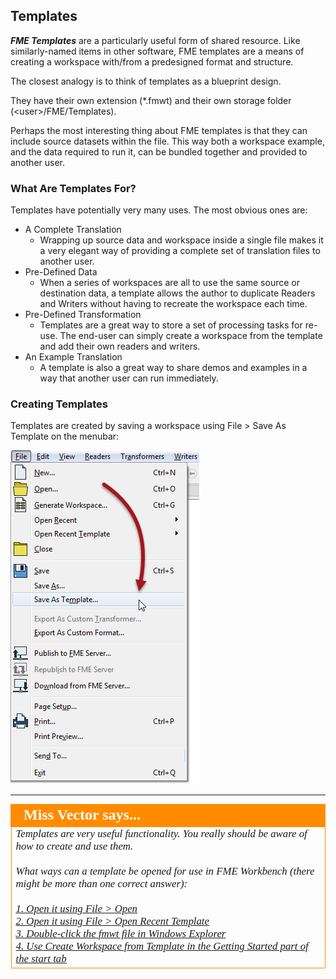 ## Templates ##
***FME Templates*** are a particularly useful form of shared resource. Like similarly-named items in other software, FME templates are a means of creating a workspace with/from a predesigned format and structure.

The closest analogy is to think of templates as a blueprint design.

They have their own extension (*.fmwt) and their own storage folder (&lt;user&gt;/FME/Templates).

Perhaps the most interesting thing about FME templates is that they can include source datasets within the file. This way both a workspace example, and the data required to run it, can be bundled together and provided to another user.


### What Are Templates For? ###

Templates have potentially very many uses. The most obvious ones are:

- A Complete Translation
	- Wrapping up source data and workspace inside a single file makes it a very elegant way of providing a complete set of translation files to another user.
- Pre-Defined Data
	- When a series of workspaces are all to use the same source or destination data, a template allows the author to duplicate Readers and Writers without having to recreate the workspace each time.
- Pre-Defined Transformation
	- Templates are a great way to store a set of processing tasks for re-use. The end-user can simply create a workspace from the template and add their own readers and writers.
- An Example Translation
	- A template is also a great way to share demos and examples in a way that another user can run immediately.


### Creating Templates ###

Templates are created by saving a workspace using File > Save As Template on the menubar:

![](./Images/Img3.72.SaveAsTemplate.png)


---

<!--Person X Says Section-->

<table style="border-spacing: 0px">
<tr>
<td style="vertical-align:middle;background-color:darkorange;border: 2px solid darkorange">
<i class="fa fa-quote-left fa-lg fa-pull-left fa-fw" style="color:white;padding-right: 12px;vertical-align:text-top"></i>
<span style="color:white;font-size:x-large;font-weight: bold;font-family:serif">Miss Vector says...</span>
</td>
</tr>

<tr>
<td style="border: 1px solid darkorange">
<span style="font-family:serif; font-style:italic; font-size:larger">
Templates are very useful functionality. You really should be aware of how to create and use them.
<br><br>What ways can a template be opened for use in FME Workbench (there might be more than one correct answer):
<br><br><a href="http://52.73.3.37/fmedatastreaming/Manual/QAResponse2017.fmw?chapter=3&question=4&answer=1&DestDataset_TEXTLINE=C%3A%5CFMEOutput%5CQAResponse.html">1. Open it using File > Open</a>
<br><a href="http://52.73.3.37/fmedatastreaming/Manual/QAResponse2017.fmw?chapter=3&question=4&answer=2&DestDataset_TEXTLINE=C%3A%5CFMEOutput%5CQAResponse.html">2. Open it using File > Open Recent Template</a>
<br><a href="http://52.73.3.37/fmedatastreaming/Manual/QAResponse2017.fmw?chapter=3&question=4&answer=3&DestDataset_TEXTLINE=C%3A%5CFMEOutput%5CQAResponse.html">3. Double-click the fmwt file in Windows Explorer</a>
<br><a href="http://52.73.3.37/fmedatastreaming/Manual/QAResponse2017.fmw?chapter=3&question=4&answer=4&DestDataset_TEXTLINE=C%3A%5CFMEOutput%5CQAResponse.html">4. Use Create Workspace from Template in the Getting Started part of the start tab</a>
</span>
</td>
</tr>
</table>
